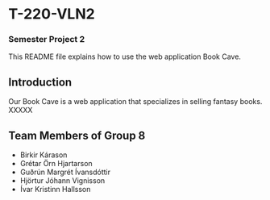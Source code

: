 # T-220-VLN2
### Semester Project 2
This README file explains how to use the web application Book Cave.
## Introduction
Our Book Cave is a web application that specializes in selling fantasy books.  
XXXXX
## Team Members of Group 8
- Birkir Kárason
- Grétar Örn Hjartarson
- Guðrún Margrét Ívansdóttir
- Hjörtur Jóhann Vignisson
- Ívar Kristinn Hallsson
